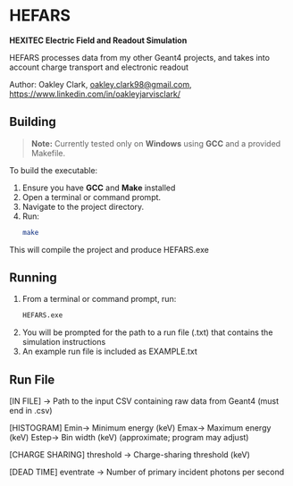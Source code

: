 # HEFARS  
**HEXITEC Electric Field and Readout Simulation**

HEFARS processes data from my other Geant4 projects, and takes into account charge transport and electronic readout

Author: Oakley Clark, oakley.clark98@gmail.com, https://www.linkedin.com/in/oakleyjarvisclark/

## Building

> **Note:** Currently tested only on **Windows** using **GCC** and a provided Makefile.

To build the executable:

1. Ensure you have **GCC** and **Make** installed
2. Open a terminal or command prompt.
3. Navigate to the project directory.
4. Run:
   ```bash
   make

This will compile the project and produce HEFARS.exe

## Running

1. From a terminal or command prompt, run:
    ```bash
    HEFARS.exe
    ```
2. You will be prompted for the path to a run file (.txt) that contains the simulation instructions
3. An example run file is included as EXAMPLE.txt

## Run File

[IN FILE] -> Path to the input CSV containing raw data from Geant4 (must end in .csv)

[HISTOGRAM]
Emin-> Minimum energy (keV)
Emax-> Maximum energy (keV)
Estep-> Bin width (keV) (approximate; program may adjust)

[CHARGE SHARING]
threshold -> Charge-sharing threshold (keV)

[DEAD TIME]
eventrate -> Number of primary incident photons per second